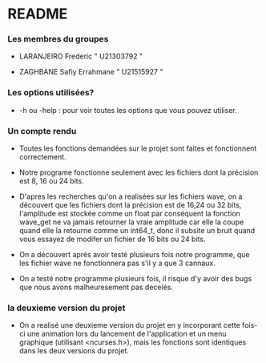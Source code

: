 # README #

### Les membres du groupes ###

* LARANJEIRO Frederic " U21303792 "

* ZAGHBANE Safiy Errahmane " U21515927 "

### Les options utilisées? ###

* -h ou -help : pour voir toutes les options que vous pouvez utiliser.

### Un compte rendu ###

* Toutes les fonctions demandées sur le projet sont faites et fonctionnent correctement.
 
* Notre programe fonctionne seulement avec les fichiers dont la précision est 8, 16 ou 24 bits.

* D'apres les recherches qu'on a realisées sur les fichiers wave, on a découvert que les fichiers dont la précision est de 16,24 ou 32 bits, l'amplitude est stockée comme un float
par conséquent la fonction wave_get ne va jamais retourner la vraie amplitude car elle la coupe quand elle la retourne comme un int64_t, donc il subsite un bruit quand vous essayez de modifer un fichier de 16 bits ou 24 bits.

* On a découvert aprés avoir testé plusieurs fois notre programme, que les fichier wave ne fonctionnera pas s'il y a que 3 cannaux.

* On a testé notre programme plusieurs fois, il risque d'y avoir des bugs que nous avons malheuresement pas decelés.

### la deuxieme version du projet ###

* On a realisé une deuxieme version du projet en y incorporant cette fois-ci une animation lors du lancement de l'application et un menu graphique (utilisant <ncurses.h>), mais les fonctions sont identiques dans les deux versions du projet.